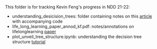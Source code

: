 This folder is for tracking Kevin Feng's progress in NDD 21-22:
- understanding_desicision_trees: folder containing notes on this [article](https://medium.com/@valentin.jean.richer/understanding-decision-trees-once-and-for-all-2d891b1be579?source=friends_link&sk=451fa478c53f2b288aec0d46eb83d90d) with accompanying code
- life_long_learning_paper_annod_kf.pdf: notes/annotations on lifelonglearning [paper](https://arxiv.org/pdf/2004.12908.pdf)
- plot_unveil_tree_structure.ipynb: understanding the decision tree structure [tutorial](https://scikit-learn.org/stable/auto_examples/tree/plot_unveil_tree_structure.html)
